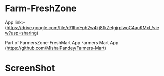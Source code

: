 # Farm-FreshZone
App link:-(https://drive.google.com/file/d/1IhoHph2w4kj8fkZetgjrplwoC4auKMxL/view?usp=sharing)

Part of FarmersZone-FreshMart App 
Farmers Mart App (https://github.com/MishalPandey/Farmers-Mart)

# ScreenShot






